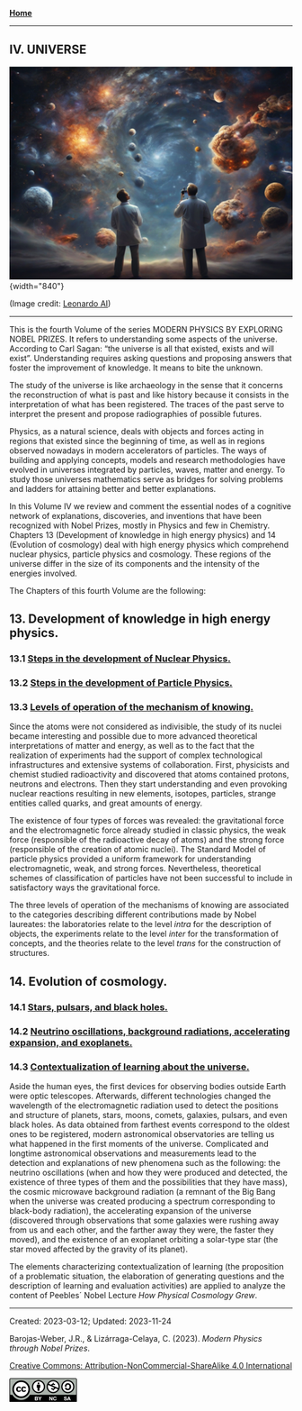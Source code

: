 
[**Home**](../index.md)

***

## IV. UNIVERSE

![Universe](../figs/Leonardo_Diffusion_Universe.jpg){width="840"}

(Image credit: [Leonardo AI](https://leonardo.ai/))

***


This is the fourth Volume of the series MODERN PHYSICS BY EXPLORING NOBEL PRIZES. It refers to understanding some aspects of the universe. According to Carl Sagan: “the universe is all that existed, exists and will exist”. Understanding requires asking questions and proposing answers that foster the improvement of knowledge. It means to bite the unknown.

The study of the universe is like archaeology in the sense that it concerns the reconstruction of what is past and like history because it consists in the interpretation of what has been registered. The traces of the past serve to interpret the present and propose radiographies of possible futures.

Physics, as a natural science, deals with objects and forces acting in regions that existed since the beginning of time, as well as in regions observed nowadays in modern accelerators of particles. The ways of building and applying concepts, models and research methodologies have evolved in universes integrated by particles, waves, matter and energy. To study those universes mathematics serve as bridges for solving problems and ladders for attaining better and better explanations.

In this Volume IV we review and comment the essential nodes of a cognitive network of explanations, discoveries, and inventions that have been recognized with Nobel Prizes, mostly in Physics and few in Chemistry. Chapters 13 (Development of knowledge in high energy physics) and 14 (Evolution of cosmology) deal with high energy physics which comprehend nuclear physics, particle physics and cosmology. These regions of the universe differ in the size of its components and the intensity of the energies involved. 

The Chapters of this fourth Volume are the following:

## 13.    Development of knowledge in high energy physics.     
### 13.1  [Steps in the development of Nuclear Physics.](./vol-IV-chap-13-sect-1.md)
### 13.2  [Steps in the development of Particle Physics.](./vol-IV-chap-13-sect-2.md)
### 13.3  [Levels of operation of the mechanism of knowing.](./vol-IV-chap-13-sect-3.md)

Since the atoms were not considered as indivisible, the study of its nuclei became interesting and possible due to more advanced theoretical interpretations of matter and energy, as well as to the fact that the realization of experiments had the support of complex technological infrastructures and extensive systems of collaboration.  First, physicists and chemist studied radioactivity and discovered that atoms contained protons, neutrons and electrons. Then they start understanding and even provoking nuclear reactions resulting in new elements, isotopes, particles, strange entities called quarks, and great amounts of energy.

The existence of four types of forces was revealed: the gravitational force and the electromagnetic force already studied in classic physics, the weak force (responsible of the radioactive decay of atoms) and the strong force (responsible of the creation of atomic nuclei). The Standard Model of particle physics provided a uniform framework for understanding electromagnetic, weak, and strong forces. Nevertheless, theoretical schemes of classification of particles have not been successful to include in satisfactory ways the gravitational force.

The three levels of operation of the mechanisms of knowing are associated to the categories describing different contributions made by Nobel laureates: the laboratories relate to the level *intra* for the description of objects, the experiments relate to the level *inter* for the transformation of concepts, and the theories relate to the level *trans* for the construction of structures.


## 14.    Evolution of cosmology.
### 14.1 [Stars, pulsars, and black holes.](vol-IV-chap-14-sect-1.md)
### 14.2 [Neutrino oscillations, background radiations, accelerating expansion, and exoplanets.](vol-IV-chap-14-sect-2.md)
### 14.3 [Contextualization of learning about the universe.](vol-IV-chap-14-sect-3.md)

Aside the human eyes, the first devices for observing bodies outside Earth were optic telescopes. Afterwards, different technologies changed the wavelength of the electromagnetic radiation used to detect the positions and structure of planets, stars, moons, comets, galaxies, pulsars, and even black holes. As data obtained from farthest events correspond to the oldest ones to be registered, modern astronomical observatories are telling us what happened in the first moments of the universe. Complicated and longtime astronomical observations and measurements lead to the detection and explanations of new phenomena such as the following: the neutrino oscillations (when and how they were produced and detected, the existence of three types of them and the possibilities that they have mass), the cosmic microwave background radiation (a remnant of the Big Bang when the universe was created producing a spectrum corresponding to black-body radiation), the accelerating expansion of the universe (discovered through observations that some galaxies were rushing away from us and each other, and the farther away they were, the faster they moved), and the existence of an exoplanet orbiting a solar-type star (the star moved affected by the gravity of its planet).

The elements characterizing contextualization of learning (the proposition of a problematic situation, the elaboration of generating questions and the description of learning and evaluation activities) are applied to analyze the content of Peebles´ Nobel Lecture *How Physical Cosmology Grew*.

***

Created: 2023-03-12; Updated: 2023-11-24 

Barojas-Weber, J.R., & Lizárraga-Celaya, C. (2023).
_Modern Physics through Nobel Prizes_.

[Creative Commons:  Attribution-NonCommercial-ShareAlike 4.0 International](https://creativecommons.org/licenses/by-nc-sa/4.0/legalcode)

![CC](../figs/cc-by-nc-sa_icon.png)



